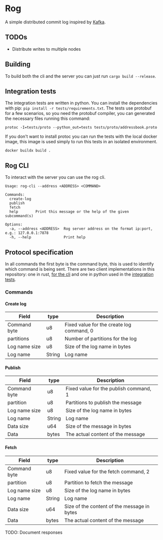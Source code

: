 # Rog

A simple distributed commit log inspired by [Kafka][0].

## TODOs

- Distribute writes to multiple nodes

## Building

To build both the cli and the server you can just run `cargo build
--release`.

## Integration tests

The integration tests are written in python. You can install the
dependencies with pip: `pip install -r tests/requirements.txt`. The
tests use protobuf for a few scenarios, so you need the protobuf
compiler, you can generated the necessary files running this command:

```shell
protoc -I=tests/proto --python_out=tests tests/proto/addressbook.proto
```

If you don't want to install protoc you can run the tests with the
local docker image, this image is used simply to run this tests in an
isolated environment.

```shell
docker buildx build .
```

## Rog CLI

To interact with the server you can use the rog cli.

```
Usage: rog-cli --address <ADDRESS> <COMMAND>

Commands:
  create-log
  publish
  fetch
  help        Print this message or the help of the given subcommand(s)

Options:
  -a, --address <ADDRESS>  Rog server address on the format ip:port, e.g.: 127.0.0.1:7878
  -h, --help               Print help
```

## Protocol specification

In all commands the first byte is the command byte, this is used to
identify which command is being sent. There are two client
implementations in this repository: one in rust, [for the
cli](./src/bin/cli.rs) and one in python used in the [integration
tests](./tests/rog_client.py).

### Commands

#### Create log

| Field         | type   | Description                               |
|---------------|--------|-------------------------------------------|
| Command byte  | u8     | Fixed value for the create log command, 0 |
| partitions    | u8     | Number of partitions for the log          |
| Log name size | u8     | Size of the log name in bytes             |
| Log name      | String | Log name                                  |

#### Publish

| Field         | type   | Description                            |
|---------------|--------|----------------------------------------|
| Command byte  | u8     | Fixed value for the publish command, 1 |
| partition     | u8     | Partitions to publish the message      |
| Log name size | u8     | Size of the log name in bytes          |
| Log name      | String | Log name                               |
| Data size     | u64    | Size of the message in bytes           |
| Data          | bytes  | The actual content of the message      |

#### Fetch

| Field         | type   | Description                                 |
|---------------|--------|---------------------------------------------|
| Command byte  | u8     | Fixed value for the fetch command, 2        |
| partition     | u8     | Partition to fetch the message              |
| Log name size | u8     | Size of the log name in bytes               |
| Log name      | String | Log name                                    |
| Data size     | u64    | Size of the content of the message in bytes |
| Data          | bytes  | The actual content of the message           |


TODO: Document responses

[0]: https://kafka.apache.org/
